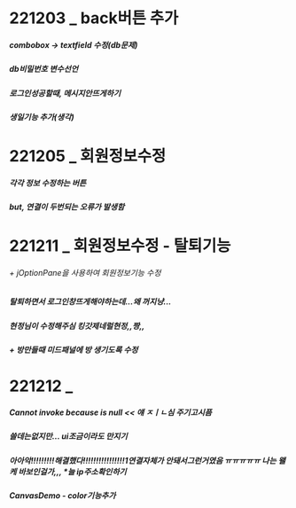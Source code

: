 # 221203 _ back버튼 추가
##### combobox -> textfield 수정(db문제)
##### db비밀번호 변수선언
##### 로그인성공할때, 메시지안뜨게하기
##### 생일기능 추가(생각)
# 221205 _ 회원정보수정
##### 각각 정보 수정하는 버튼

##### but, 연결이 두번되는 오류가 발생함
# 221211 _ 회원정보수정 - 탈퇴기능
###### + jOptionPane을 사용하여 회원정보기능 수정
##### 탈퇴하면서 로그인창뜨게해야하는데...왜 꺼지냥...
##### 현정님이 수정해주심 킹갓제네럴현정,,짱,,

##### + 방만들때 미드패널에 방 생기도록 수정
# 221212 _
##### Cannot invoke because is null << 얘 ㅈㅣㄴ심 주기고시픔
##### 쓸데는없지만... ui조금이라도 만지기
##### 아아악!!!!!!!!!해결했다!!!!!!!!!!!!!!!!1연결자체가 안돼서그런거였음 ㅠㅠㅠㅠㅠ 나는 왤케 바보인걸가,,, *늘 ip주소확인하기
##### CanvasDemo - color기능추가

